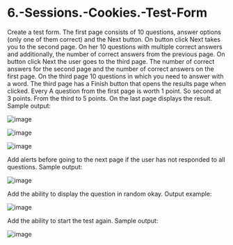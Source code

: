 # 6.-Sessions.-Cookies.-Test-Form

Create a test form. The first page consists of 10 questions, answer options (only one of
them correct) and the Next button. On button click
Next takes you to the second page. On her
10 questions with multiple correct answers and
additionally, the number of correct
answers from the previous page. On button click
Next the user goes to the third page. The number of correct answers for the second
page and the number of correct
answers on the first page. On the third page
10 questions in which you need to answer with a word. 
The third page has a Finish button that opens the results page when clicked. Every
A question from the first page is worth 1 point. So
second at 3 points. From the third to 5 points. On the last
page displays the result.
Sample output:

![image](https://github.com/blazhkevych/6.-Sessions.-Cookies.-Test-Form/assets/65856963/bedcf461-73cd-4eaa-bc80-4588e5fdee94)

![image](https://github.com/blazhkevych/6.-Sessions.-Cookies.-Test-Form/assets/65856963/a8ab974c-b218-4350-bec9-386d6a61b235)

![image](https://github.com/blazhkevych/6.-Sessions.-Cookies.-Test-Form/assets/65856963/a8de012b-50b3-4baf-862b-44a66e5980bb)

Add alerts before going to the next page if the user has not responded to all
questions.
Sample output:

![image](https://github.com/blazhkevych/6.-Sessions.-Cookies.-Test-Form/assets/65856963/6fa30484-e8df-4856-b51d-8d1d5f36b056)

Add the ability to display the question in random
okay.
Output example:

![image](https://github.com/blazhkevych/6.-Sessions.-Cookies.-Test-Form/assets/65856963/ae847c29-5dd7-4a21-a81d-b921bfec7998)

Add the ability to start the test again.
Sample output:

![image](https://github.com/blazhkevych/6.-Sessions.-Cookies.-Test-Form/assets/65856963/4c66eb64-220a-4d69-976a-072337cb0fbd)








